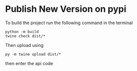 
# Publish New Version on pypi
To build the project run the following command in the terminal
````shell
python -m build
twine check dist/*
````
Then upload using 
````shell
py -m twine upload dist/*
````
then enter the api code
